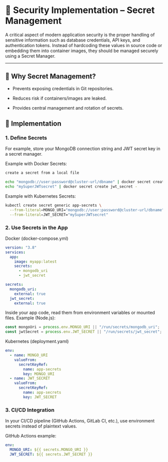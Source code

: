 # 🔐 Security Implementation – Secret Management

A critical aspect of modern application security is the proper handling of sensitive information such as database credentials, API keys, and authentication tokens. Instead of hardcoding these values in source code or embedding them into container images, they should be managed securely using a Secret Manager.

---

## 📌 Why Secret Management?

- Prevents exposing credentials in Git repositories.

- Reduces risk if containers/images are leaked.

- Provides central management and rotation of secrets.

## 🚀 Implementation



### 1. Define Secrets

For example, store your MongoDB connection string and JWT secret key in a secret manager.

Example with Docker Secrets:
```bash
create a secret from a local file

echo "mongodb://user:password@cluster-url/dbname" | docker secret create mongodb_uri -
echo "mySuperJWTsecret" | docker secret create jwt_secret -
```
Example with Kubernetes Secrets:
```bash
kubectl create secret generic app-secrets \
  --from-literal=MONGO_URI="mongodb://user:password@cluster-url/dbname" \
  --from-literal=JWT_SECRET="mySuperJWTsecret"
```
### 2. Use Secrets in the App
Docker (docker-compose.yml)
```yaml
version: "3.8"
services:
  app:
    image: myapp:latest
    secrets:
      - mongodb_uri
      - jwt_secret

secrets:
  mongodb_uri:
    external: true
  jwt_secret:
    external: true
```

Inside your app code, read them from environment variables or mounted files. Example (Node.js):
```js
const mongoUri = process.env.MONGO_URI || "/run/secrets/mongodb_uri";
const jwtSecret = process.env.JWT_SECRET || "/run/secrets/jwt_secret";
```
Kubernetes (deployment.yaml)
```yaml
env:
  - name: MONGO_URI
    valueFrom:
      secretKeyRef:
        name: app-secrets
        key: MONGO_URI
  - name: JWT_SECRET
    valueFrom:
      secretKeyRef:
        name: app-secrets
        key: JWT_SECRET
```
### 3. CI/CD Integration

In your CI/CD pipeline (GitHub Actions, GitLab CI, etc.), use environment secrets instead of plaintext values.

GitHub Actions example:
```yaml
env:
  MONGO_URI: ${{ secrets.MONGO_URI }}
  JWT_SECRET: ${{ secrets.JWT_SECRET }}
```
